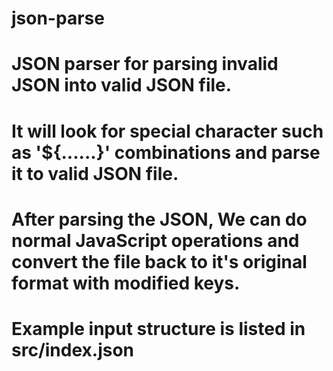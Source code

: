 # json-parse
# JSON parser for parsing invalid JSON into valid JSON file.
# It will look for special character such as '${......}' combinations and parse it to valid JSON file.
# After parsing the JSON, We can do normal JavaScript operations and convert the file back to it's original format with modified keys.

# Example input structure is listed in src/index.json


